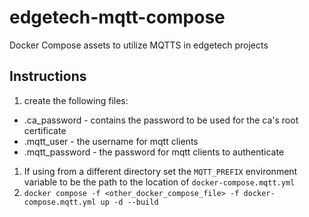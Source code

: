 # edgetech-mqtt-compose
Docker Compose assets to utilize MQTTS in edgetech projects

## Instructions
1. create the following files:
  - .ca_password - contains the password to be used for the ca's root certificate
  - .mqtt_user - the username for mqtt clients
  - .mqtt_password - the password for mqtt clients to authenticate
1. If using from a different directory set the `MQTT_PREFIX` environment variable to be the path to the location of `docker-compose.mqtt.yml`
1. `docker compose -f <other_docker_compose_file> -f docker-compose.mqtt.yml up -d --build`